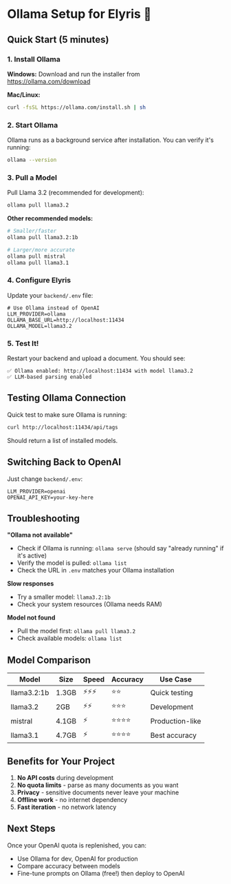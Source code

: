 # Ollama Setup for Elyris 🦙

## Quick Start (5 minutes)

### 1. Install Ollama

**Windows:**
Download and run the installer from https://ollama.com/download

**Mac/Linux:**
```bash
curl -fsSL https://ollama.com/install.sh | sh
```

### 2. Start Ollama

Ollama runs as a background service after installation. You can verify it's running:

```bash
ollama --version
```

### 3. Pull a Model

Pull Llama 3.2 (recommended for development):

```bash
ollama pull llama3.2
```

**Other recommended models:**
```bash
# Smaller/faster
ollama pull llama3.2:1b

# Larger/more accurate  
ollama pull mistral
ollama pull llama3.1
```

### 4. Configure Elyris

Update your `backend/.env` file:

```env
# Use Ollama instead of OpenAI
LLM_PROVIDER=ollama
OLLAMA_BASE_URL=http://localhost:11434
OLLAMA_MODEL=llama3.2
```

### 5. Test It!

Restart your backend and upload a document. You should see:

```
✅ Ollama enabled: http://localhost:11434 with model llama3.2
✅ LLM-based parsing enabled
```

## Testing Ollama Connection

Quick test to make sure Ollama is running:

```bash
curl http://localhost:11434/api/tags
```

Should return a list of installed models.

## Switching Back to OpenAI

Just change `backend/.env`:

```env
LLM_PROVIDER=openai
OPENAI_API_KEY=your-key-here
```

## Troubleshooting

**"Ollama not available"**
- Check if Ollama is running: `ollama serve` (should say "already running" if it's active)
- Verify the model is pulled: `ollama list`
- Check the URL in `.env` matches your Ollama installation

**Slow responses**
- Try a smaller model: `llama3.2:1b`
- Check your system resources (Ollama needs RAM)

**Model not found**
- Pull the model first: `ollama pull llama3.2`
- Check available models: `ollama list`

## Model Comparison

| Model | Size | Speed | Accuracy | Use Case |
|-------|------|-------|----------|----------|
| llama3.2:1b | 1.3GB | ⚡⚡⚡ | ⭐⭐ | Quick testing |
| llama3.2 | 2GB | ⚡⚡ | ⭐⭐⭐ | Development |
| mistral | 4.1GB | ⚡ | ⭐⭐⭐⭐ | Production-like |
| llama3.1 | 4.7GB | ⚡ | ⭐⭐⭐⭐ | Best accuracy |

## Benefits for Your Project

1. **No API costs** during development
2. **No quota limits** - parse as many documents as you want
3. **Privacy** - sensitive documents never leave your machine
4. **Offline work** - no internet dependency
5. **Fast iteration** - no network latency

## Next Steps

Once your OpenAI quota is replenished, you can:
- Use Ollama for dev, OpenAI for production
- Compare accuracy between models
- Fine-tune prompts on Ollama (free!) then deploy to OpenAI

